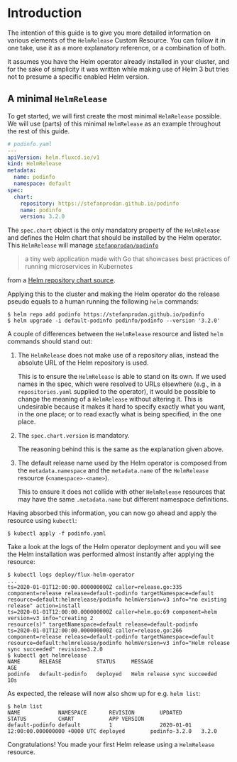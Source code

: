 # Introduction

The intention of this guide is to give you more detailed information on various
elements of the `HelmRelease` Custom Resource. You can follow it in one take,
use it as a more explanatory reference, or a combination of both.

It assumes you have the Helm operator already installed in your cluster, and
for the sake of simplicity it was written while making use of Helm 3 but tries
not to presume a specific enabled Helm version.

## A minimal `HelmRelease`

To get started, we will first create the most minimal `HelmRelease` possible.
We will use (parts) of this minimal `HelmRelease` as an example throughout the
rest of this guide.

```yaml
# podinfo.yaml
---
apiVersion: helm.fluxcd.io/v1
kind: HelmRelease
metadata:
  name: podinfo
  namespace: default
spec:
  chart:
    repository: https://stefanprodan.github.io/podinfo
    name: podinfo
    version: 3.2.0
```

The `spec.chart` object is the only mandatory property of the `HelmRelease`
and defines the Helm chart that should be installed by the Helm operator. This
`HelmRelease` will manage [`stefanprodan/podinfo`](https://github.com/stefanprodan/podinfo)

> a tiny web application made with Go that showcases best practices of running
> microservices in Kubernetes

from a [Helm repository chart source](chart-sources.md#helm-repositories).

Applying this to the cluster and making the Helm operator do the release pseudo
equals to a human running the following `helm` commands:

```console
$ helm repo add podinfo https://stefanprodan.github.io/podinfo
$ helm upgrade -i default-podinfo podinfo/podinfo --version '3.2.0'
```

A couple of differences between the `HelmRelease` resource and listed `helm`
commands should stand out:

1. The `HelmRelease` does not make use of a repository alias, instead the
   absolute URL of the Helm repository is used.

   This is to ensure the `HelmRelease` is able to stand on its own. If we used
   names in the spec, which were resolved to URLs elsewhere (e.g., in a
   `repositories.yaml` supplied to the operator), it would be possible to
   change the meaning of a `HelmRelease` without altering it. This is
   undesirable because it makes it hard to specify exactly what you want, in
   the one place; or to read exactly what is being specified, in the one place.
1. The `spec.chart.version` is mandatory.

   The reasoning behind this is the same as the explanation given above.
1. The default release name used by the Helm operator is composed from the
  `metadata.namespace` and the `metadata.name` of the `HelmRelease` resource
  (`<namespace>-<name>`).
  
   This to ensure it does not collide with other `HelmRelease` resources that
   may have the same `.metadata.name` but different namespace definitions.

Having absorbed this information, you can now go ahead and apply the resource
using `kubectl`:

```console
$ kubectl apply -f podinfo.yaml
```

Take a look at the logs of the Helm operator deployment and you will see the
Helm installation was performed almost instantly after applying the resource:

```console
$ kubectl logs deploy/flux-helm-operator
...
ts=2020-01-01T12:00:00.000000000Z caller=release.go:335 component=release release=default-podinfo targetNamespace=default resource=default:helmrelease/podinfo helmVersion=v3 info="no existing release" action=install
ts=2020-01-01T12:00:00.000000000Z caller=helm.go:69 component=helm version=v3 info="creating 2
resource(s)" targetNamespace=default release=default-podinfo
ts=2020-01-01T12:00:00.000000000Z caller=release.go:266 component=release release=default-podinfo targetNamespace=default resource=default:helmrelease/podinfo helmVersion=v3 info="Helm release sync succeeded" revision=3.2.0
$ kubectl get helmrelease
NAME      RELEASE           STATUS     MESSAGE                       AGE
podinfo   default-podinfo   deployed   Helm release sync succeeded   10s
```

As expected, the release will now also show up for e.g. `helm list`:

```console
$ helm list
NAME            NAMESPACE       REVISION        UPDATED                                 STATUS          CHART           APP VERSION
default-podinfo default         1               2020-01-01 12:00:00.000000000 +0000 UTC deployed        podinfo-3.2.0   3.2.0
```

Congratulations! You made your first Helm release using a `HelmRelease`
resource.
